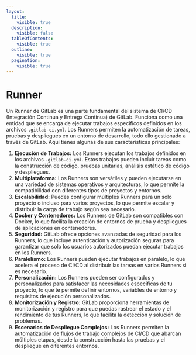 ```yaml
---
layout:
  title:
    visible: true
  description:
    visible: false
  tableOfContents:
    visible: true
  outline:
    visible: true
  pagination:
    visible: true
---
```


# Runner

Un Runner de GitLab es una parte fundamental del sistema de CI/CD (Integración Continua y Entrega Continua) de GitLab. Funciona como una entidad que se encarga de ejecutar trabajos específicos definidos en los archivos `.gitlab-ci.yml`. Los Runners permiten la automatización de tareas, pruebas y despliegues en un entorno de desarrollo, todo ello gestionado a través de GitLab. Aquí tienes algunas de sus características principales:

1. **Ejecución de Trabajos:** Los Runners ejecutan los trabajos definidos en los archivos `.gitlab-ci.yml`. Estos trabajos pueden incluir tareas como la construcción de código, pruebas unitarias, análisis estático de código y despliegues.
2. **Multiplataforma:** Los Runners son versátiles y pueden ejecutarse en una variedad de sistemas operativos y arquitecturas, lo que permite la compatibilidad con diferentes tipos de proyectos y entornos.
3. **Escalabilidad:** Puedes configurar múltiples Runners para un solo proyecto o incluso para varios proyectos, lo que permite escalar y distribuir la carga de trabajo según sea necesario.
4. **Docker y Contenedores:** Los Runners de GitLab son compatibles con Docker, lo que facilita la creación de entornos de prueba y despliegues de aplicaciones en contenedores.
5. **Seguridad:** GitLab ofrece opciones avanzadas de seguridad para los Runners, lo que incluye autenticación y autorización seguras para garantizar que solo los usuarios autorizados puedan ejecutar trabajos en los Runners.
6. **Paralelismo:** Los Runners pueden ejecutar trabajos en paralelo, lo que acelera el proceso de CI/CD al distribuir las tareas en varios Runners si es necesario.
7. **Personalización:** Los Runners pueden ser configurados y personalizados para satisfacer las necesidades específicas de tu proyecto, lo que te permite definir entornos, variables de entorno y requisitos de ejecución personalizados.
8. **Monitorización y Registro:** GitLab proporciona herramientas de monitorización y registro para que puedas rastrear el estado y el rendimiento de tus Runners, lo que facilita la detección y solución de problemas.
9. **Escenarios de Despliegue Complejos:** Los Runners permiten la automatización de flujos de trabajo complejos de CI/CD que abarcan múltiples etapas, desde la construcción hasta las pruebas y el despliegue en diferentes entornos.
